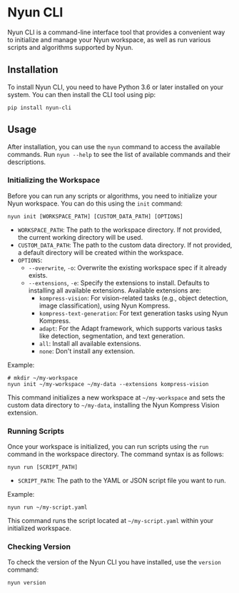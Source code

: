 # Nyun CLI

Nyun CLI is a command-line interface tool that provides a convenient way to initialize and manage your Nyun workspace, as well as run various scripts and algorithms supported by Nyun.

## Installation

To install Nyun CLI, you need to have Python 3.6 or later installed on your system. You can then install the CLI tool using pip:

```shell
pip install nyun-cli
```

## Usage

After installation, you can use the `nyun` command to access the available commands. Run `nyun --help` to see the list of available commands and their descriptions.

### Initializing the Workspace

Before you can run any scripts or algorithms, you need to initialize your Nyun workspace. You can do this using the `init` command:

```shell
nyun init [WORKSPACE_PATH] [CUSTOM_DATA_PATH] [OPTIONS]
```

- `WORKSPACE_PATH`: The path to the workspace directory. If not provided, the current working directory will be used.
- `CUSTOM_DATA_PATH`: The path to the custom data directory. If not provided, a default directory will be created within the workspace.
- `OPTIONS`:
  - `--overwrite`, `-o`: Overwrite the existing workspace spec if it already exists.
  - `--extensions`, `-e`: Specify the extensions to install. Defaults to installing all available extensions. Available extensions are:
    - `kompress-vision`: For vision-related tasks (e.g., object detection, image classification), using Nyun Kompress.
    - `kompress-text-generation`: For text generation tasks using Nyun Kompress.
    - `adapt`: For the Adapt framework, which supports various tasks like detection, segmentation, and text generation.
    - `all`: Install all available extensions.
    - `none`: Don't install any extension.

Example:

```shell
# mkdir ~/my-workspace
nyun init ~/my-workspace ~/my-data --extensions kompress-vision
```

This command initializes a new workspace at `~/my-workspace` and sets the custom data directory to `~/my-data`, installing the Nyun Kompress Vision extension.

### Running Scripts

Once your workspace is initialized, you can run scripts using the `run` command in the workspace directory. The command syntax is as follows:

```shell
nyun run [SCRIPT_PATH]
```

- `SCRIPT_PATH`: The path to the YAML or JSON script file you want to run.

Example:

```shell
nyun run ~/my-script.yaml
```

This command runs the script located at `~/my-script.yaml` within your initialized workspace.

### Checking Version

To check the version of the Nyun CLI you have installed, use the `version` command:

```shell
nyun version
```

<!-- ## Contributing

If you'd like to contribute to the Nyun CLI project, please follow the standard GitHub workflow:

1. Fork the repository
2. Create a new branch for your feature or bug fix
3. Make your changes and commit them with descriptive commit messages
4. Push your changes to your forked repository
5. Create a pull request against the main repository

We welcome all contributions, whether they are bug fixes, feature requests, or documentation improvements. -->

<!-- ## License

The Nyun CLI is released under the [MIT License](LICENSE). -->